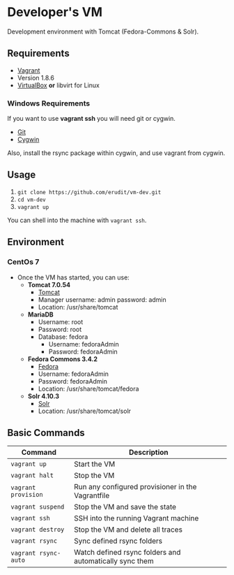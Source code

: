 # Developer's VM

Development environment with Tomcat (Fedora-Commons & Solr).

## Requirements

* [Vagrant](https://www.vagrantup.com/)
 * Version 1.8.6
* [VirtualBox](https://www.virtualbox.org/) **or** libvirt for Linux

### Windows Requirements

If you want to use **vagrant ssh** you will need git or cygwin.

  * [Git](https://git-scm.com/downloads)
  * [Cygwin](https://cygwin.com/install.html)

Also, install the rsync package within cygwin, and use vagrant from cygwin.

## Usage

1. `git clone https://github.com/erudit/vm-dev.git`
2. `cd vm-dev`
3. `vagrant up`

You can shell into the machine with `vagrant ssh`.

## Environment

### CentOs 7

* Once the VM has started, you can use:
  * **Tomcat 7.0.54**
    * [Tomcat](http://localhost:8080/)
    * Manager username: admin password: admin
    * Location: /usr/share/tomcat
  * **MariaDB**
    * Username: root
    * Password: root
    * Database: fedora
      * Username: fedoraAdmin
      * Password: fedoraAdmin
  * **Fedora Commons 3.4.2**
    * [Fedora](http://localhost:8080/fedora)
    * Username: fedoraAdmin
    * Password: fedoraAdmin
    * Location: /usr/share/tomcat/fedora
  * **Solr 4.10.3**
    * [Solr](http://localhost:8080/solr)
    * Location: /usr/share/tomcat/solr

## Basic Commands

| Command              | Description                                             |
|----------------------|---------------------------------------------------------|
| `vagrant up`         | Start the VM                                            |
| `vagrant halt`       | Stop the VM                                             |
| `vagrant provision`  | Run any configured provisioner in the Vagrantfile       |
| `vagrant suspend`    | Stop the VM and save the state                          |
| `vagrant ssh`        | SSH into the running Vagrant machine                    |
| `vagrant destroy`    | Stop the VM and delete all traces                       |
| `vagrant rsync`      | Sync defined rsync folders                              |
| `vagrant rsync-auto` | Watch defined rsync folders and automatically sync them |
